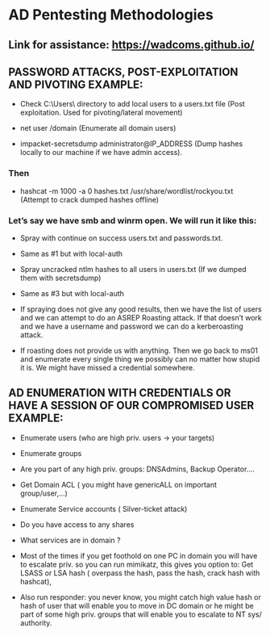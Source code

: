 # AD Pentesting Methodologies 

## Link for assistance: https://wadcoms.github.io/

## PASSWORD ATTACKS, POST-EXPLOITATION AND PIVOTING EXAMPLE:

- Check C:\Users\ directory to add local users to a users.txt file (Post exploitation. Used for pivoting/lateral movement)

- net user /domain (Enumerate all domain users)

- impacket-secretsdump administrator@IP_ADDRESS (Dump hashes locally to our machine if we have admin access).

### Then

 - hashcat -m 1000 -a 0 hashes.txt /usr/share/wordlist/rockyou.txt (Attempt to crack dumped hashes offline)

### Let’s say we have smb and winrm open. We will run it like this:

- Spray with continue on success users.txt and passwords.txt.

- Same as #1 but with local-auth

- Spray uncracked ntlm hashes to all users in users.txt (If we dumped them with secretsdump)

- Same as #3 but with local-auth

- If spraying does not give any good results, then we have the list of users and we can attempt to do an ASREP Roasting attack. If that doesn’t work and we have a username and password we can do a kerberoasting attack.

- If roasting does not provide us with anything. Then we go back to ms01 and enumerate every single thing we possibly can no matter how stupid it is. We might have missed a credential somewhere.

## AD ENUMERATION WITH CREDENTIALS OR HAVE A SESSION OF OUR COMPROMISED USER EXAMPLE:

 - Enumerate users (who are high priv. users -> your targets)

 - Enumerate groups

 - Are you part of any high priv. groups: DNSAdmins, Backup Operator....

 - Get Domain ACL ( you might have genericALL on important group/user,...)

 - Enumerate Service accounts ( Silver-ticket attack)

 - Do you have access to any shares

 - What services are in domain ?

 - Most of the times if you get foothold on one PC in domain you will have to escalate priv. so you can run mimikatz, this gives you option to: Get LSASS or LSA hash ( overpass the hash, pass the hash, crack hash with hashcat),

 - Also run responder: you never know, you might catch high value hash or hash of user that will enable you to move in DC domain or he might be part of some high priv. groups that will enable you to escalate to NT sys/ authority.

